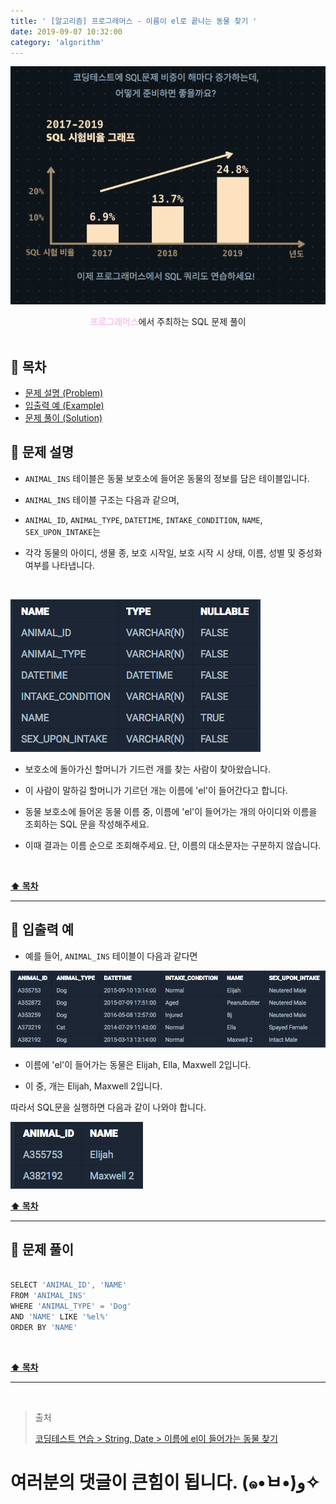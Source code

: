 ```yaml
---
title: ' [알고리즘] 프로그래머스 - 이름이 el로 끝나는 동물 찾기 '
date: 2019-09-07 10:32:00
category: 'algorithm'
---
```


![](../../../../../assets/algorithm/programmers/sql/programmers.sql.logo.png)

<center><strong style="color:#fbc2eb">프로그래머스</strong>에서 주최하는 SQL 문제 풀이</center>

<br />

## **💎 목차**
  * [문제 설명 (Problem)](#-문제-설명)
  * [입출력 예 (Example)](#-입출력-예)
  * [문제 풀이 (Solution)](#-문제-풀이)

## **📕 문제 설명**

- `ANIMAL_INS` 테이블은 동물 보호소에 들어온 동물의 정보를 담은 테이블입니다.

- `ANIMAL_INS` 테이블 구조는 다음과 같으며,

- `ANIMAL_ID`, `ANIMAL_TYPE`, `DATETIME`, `INTAKE_CONDITION`, `NAME`, `SEX_UPON_INTAKE`는

- 각각 동물의 아이디, 생물 종, 보호 시작일, 보호 시작 시 상태, 이름, 성별 및 중성화 여부를 나타냅니다.

<br />

![](../../../../../assets/algorithm/programmers/sql/programmers.sql.table.png)
<br />

- 보호소에 돌아가신 할머니가 기드런 개를 찾는 사람이 찾아왔습니다.

- 이 사람이 말하길 할머니가 기르던 개는 이름에 'el'이 들어간다고 합니다.

- 동물 보호소에 들어온 동물 이름 중, 이름에 'el'이 들어가는 개의 아이디와 이름을 조회하는 SQL 문을 작성해주세요.

- 이때 결과는 이름 순으로 조회해주세요. 단, 이름의 대소문자는 구분하지 않습니다.

<br />

**[⬆ 목차](#-목차)**

---

## **📙 입출력 예**

- 예를 들어, `ANIMAL_INS` 테이블이 다음과 같다면

![](../../../../../assets/algorithm/programmers/sql/programmers.sql.14-1.example.png)
<br />

- 이름에 'el'이 들어가는 동물은 Elijah, Ella, Maxwell 2입니다.

- 이 중, 개는 Elijah, Maxwell 2입니다.

따라서 SQL문을 실행하면 다음과 같이 나와야 합니다.

![](../../../../../assets/algorithm/programmers/sql/programmers.sql.14-2.example.png)
<br />

**[⬆ 목차](#-목차)**

---

## **📘 문제 풀이**

```js

SELECT 'ANIMAL_ID', 'NAME'
FROM 'ANIMAL_INS'
WHERE 'ANIMAL_TYPE' = 'Dog'
AND 'NAME' LIKE '%el%'
ORDER BY 'NAME'

```

<br />

**[⬆ 목차](#-목차)**

---

<br />

> 출처
>
> <a href="https://programmers.co.kr/learn/courses/30/lessons/59047" target="_blank">코딩테스트 연습 > String, Date > 이름에 el이 들어가는 동물 찾기</a>

# 여러분의 댓글이 큰힘이 됩니다. (๑•̀ㅂ•́)و✧

